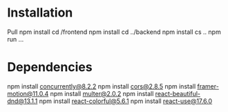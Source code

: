 # Installation
Pull
npm install
cd /frontend
npm install
cd ../backend
npm install
cs ..
npm run ...

# Dependencies

npm install concurrently@8.2.2
npm install cors@2.8.5
npm install framer-motion@11.0.4
npm install multer@2.0.2
npm install react-beautiful-dnd@13.1.1
npm install react-colorful@5.6.1
npm install react-use@17.6.0